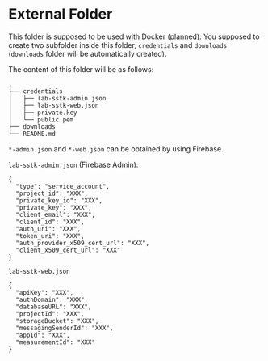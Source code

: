 # External Folder

This folder is supposed to be used with Docker (planned). You supposed to create
two subfolder inside this folder, `credentials` and `downloads` (`downloads` 
folder will be automatically created).

The content of this folder will be as follows:
```
.
├── credentials
│   ├── lab-sstk-admin.json
│   ├── lab-sstk-web.json
│   ├── private.key
│   └── public.pem
├── downloads
└── README.md
```

`*-admin.json` and `*-web.json` can be obtained by using Firebase.

`lab-sstk-admin.json` (Firebase Admin):
```
{
  "type": "service_account",
  "project_id": "XXX",
  "private_key_id": "XXX",
  "private_key": "XXX",
  "client_email": "XXX",
  "client_id": "XXX",
  "auth_uri": "XXX",
  "token_uri": "XXX",
  "auth_provider_x509_cert_url": "XXX",
  "client_x509_cert_url": "XXX"
}
```

`lab-sstk-web.json`
```
{
  "apiKey": "XXX",
  "authDomain": "XXX",
  "databaseURL": "XXX",
  "projectId": "XXX",
  "storageBucket": "XXX",
  "messagingSenderId": "XXX",
  "appId": "XXX",
  "measurementId": "XXX"
}
```